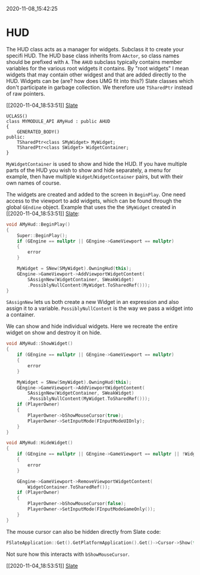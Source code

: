 2020-11-08_15:42:25

# HUD

The HUD class acts as a manager for widgets.
Subclass it to create your specifi HUD.
The HUD base class inherits from `AActor`, so class names should be prefixed with `A`.
The `AHUD` subclass typically contains member variables for the various root widgets it contains.
By "root widgets" I mean widgets that may contain other widgest and that are added directly to the HUD.
Widgets can be (are? how does UMG fit into this?) Slate classes which don't participate in garbage collection.
We therefore use `TSharedPtr` instead of raw pointers.

[[2020-11-04_18:53:51]] [Slate](./Slate.md)  

```
UCLASS()
class MYMODULE_API AMyHud : public AHUD
{
    GENERATED_BODY()
public:
    TSharedPtr<class SMyWidget> MyWidget;
    TSharedPtr<class SWidget> WidgetContainer;
}
```
`MyWidgetContainer` is used to show and hide the HUD.
If you have multiple parts of the HUD you wish to show and hide separately, a menu for example, then have multiple `Widget`/`WidgetContainer` pairs, but with their own names of course.

The widgets are created and added to the screen in `BeginPlay`.
One need access to the viewport to add widgets, which can be found through the global `GEndine` object.
Example that uses the the `SMyWidget` created in [[2020-11-04_18:53:51]] [Slate](./Slate.md):
```c++
void AMyHud::BeginPlay()
{
    Super::BeginPlay();
    if (GEngine == nullptr || GEngine->GameViewport == nullptr)
    {
        error
    }

    MyWidget = SNew(SMyWidget).OwningHud(this);
    GEngine->GameViewport->AddViewportWidgetContent(
        SAssignNew(WidgetContainer, SWeakWidget)
        .PossiblyNullContent(MyWidget.ToSharedRef()));
}
```
`SAssignNew` lets us both create a new Widget in an expression and also assign it to a variable.
`PossiblyNullContent` is the way we pass a widget into a container.


We can show and hide individual widgets.
Here we recreate the entire widget on show and destroy it on hide.
```c++
void AMyHud::ShowWidget()
{
    if (GEngine == nullptr || GEngine->GameViewport == nullptr)
    {
        error
    }

    MyWidget = SNew(SmyWidget).OwningHud(this);
    GEngine->GameViewport->AddViewportWidgetContent(
        SAssignNew(WidgetContainer, SWeakWidget)
        .PossiblyNullContent(MyWidget.ToSharedRef()));
    if (PlayerOwner)
    {
        PlayerOwner->bShowMouseCursor(true);
        PlayerOwner->SetInputMode(FInputModeUIOnly);
    }
}

void AMyHud::HideWidget()
{
    if (GEngine == nullptr || GEngine->GameViewport == nullptr || !WidgetContainer.IsValid())
    {
        error
    }

    GEngine->GameViewport->RemoveViewportWidgetContent(
        WidgetContainer.ToSharedRef());
    if (PlayerOwner)
    {
        PlayerOwner->bShowMouseCursor(false);
        PlayerOwner->SetInputMode(FInputModeGameOnly());
    }
}
```

The mouse cursor can also be hidden directly from Slate code:
```c++
FSlateApplication::Get().GetPlatformApplication().Get()->Cursor->Show(false);
```
Not sure how this interacts with `bShowMouseCursor`.

[[2020-11-04_18:53:51]] [Slate](./Slate.md)  
